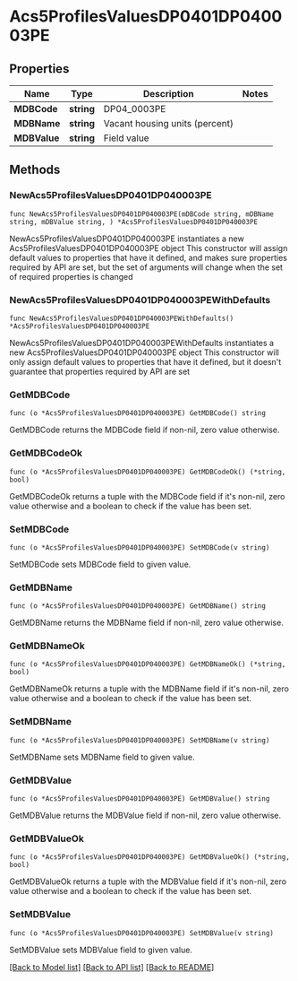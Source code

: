 # Acs5ProfilesValuesDP0401DP040003PE

## Properties

Name | Type | Description | Notes
------------ | ------------- | ------------- | -------------
**MDBCode** | **string** | DP04_0003PE | 
**MDBName** | **string** | Vacant housing units (percent) | 
**MDBValue** | **string** | Field value | 

## Methods

### NewAcs5ProfilesValuesDP0401DP040003PE

`func NewAcs5ProfilesValuesDP0401DP040003PE(mDBCode string, mDBName string, mDBValue string, ) *Acs5ProfilesValuesDP0401DP040003PE`

NewAcs5ProfilesValuesDP0401DP040003PE instantiates a new Acs5ProfilesValuesDP0401DP040003PE object
This constructor will assign default values to properties that have it defined,
and makes sure properties required by API are set, but the set of arguments
will change when the set of required properties is changed

### NewAcs5ProfilesValuesDP0401DP040003PEWithDefaults

`func NewAcs5ProfilesValuesDP0401DP040003PEWithDefaults() *Acs5ProfilesValuesDP0401DP040003PE`

NewAcs5ProfilesValuesDP0401DP040003PEWithDefaults instantiates a new Acs5ProfilesValuesDP0401DP040003PE object
This constructor will only assign default values to properties that have it defined,
but it doesn't guarantee that properties required by API are set

### GetMDBCode

`func (o *Acs5ProfilesValuesDP0401DP040003PE) GetMDBCode() string`

GetMDBCode returns the MDBCode field if non-nil, zero value otherwise.

### GetMDBCodeOk

`func (o *Acs5ProfilesValuesDP0401DP040003PE) GetMDBCodeOk() (*string, bool)`

GetMDBCodeOk returns a tuple with the MDBCode field if it's non-nil, zero value otherwise
and a boolean to check if the value has been set.

### SetMDBCode

`func (o *Acs5ProfilesValuesDP0401DP040003PE) SetMDBCode(v string)`

SetMDBCode sets MDBCode field to given value.


### GetMDBName

`func (o *Acs5ProfilesValuesDP0401DP040003PE) GetMDBName() string`

GetMDBName returns the MDBName field if non-nil, zero value otherwise.

### GetMDBNameOk

`func (o *Acs5ProfilesValuesDP0401DP040003PE) GetMDBNameOk() (*string, bool)`

GetMDBNameOk returns a tuple with the MDBName field if it's non-nil, zero value otherwise
and a boolean to check if the value has been set.

### SetMDBName

`func (o *Acs5ProfilesValuesDP0401DP040003PE) SetMDBName(v string)`

SetMDBName sets MDBName field to given value.


### GetMDBValue

`func (o *Acs5ProfilesValuesDP0401DP040003PE) GetMDBValue() string`

GetMDBValue returns the MDBValue field if non-nil, zero value otherwise.

### GetMDBValueOk

`func (o *Acs5ProfilesValuesDP0401DP040003PE) GetMDBValueOk() (*string, bool)`

GetMDBValueOk returns a tuple with the MDBValue field if it's non-nil, zero value otherwise
and a boolean to check if the value has been set.

### SetMDBValue

`func (o *Acs5ProfilesValuesDP0401DP040003PE) SetMDBValue(v string)`

SetMDBValue sets MDBValue field to given value.



[[Back to Model list]](../README.md#documentation-for-models) [[Back to API list]](../README.md#documentation-for-api-endpoints) [[Back to README]](../README.md)


